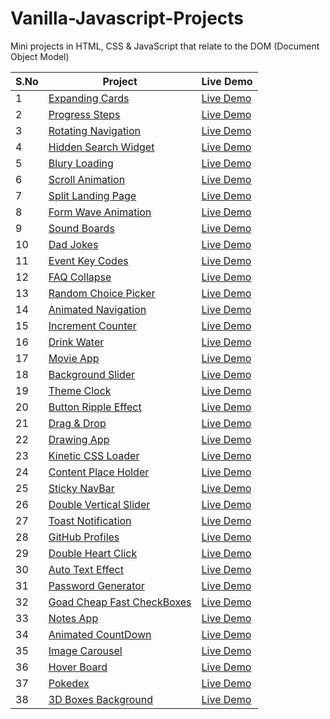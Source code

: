 # Vanilla-Javascript-Projects

Mini projects in HTML, CSS &amp; JavaScript that relate to the DOM (Document Object Model)

| S.No | Project                                                                                                                                | Live Demo                                                                                                   |
|------|----------------------------------------------------------------------------------------------------------------------------------------|-------------------------------------------------------------------------------------------------------------|
| 1    | [Expanding Cards](https://github.com/SAIPRANAY-GANGULA/Vanilla-Javascript-Projects/tree/main/1.expanding-cards)                        | [Live Demo](https://saipranay-gangula.github.io/Vanilla-Javascript-Projects/1.expanding-cards/)             |
| 2    | [Progress Steps](https://github.com/SAIPRANAY-GANGULA/Vanilla-Javascript-Projects/tree/main/2.progress-steps)                          | [Live Demo](https://saipranay-gangula.github.io/Vanilla-Javascript-Projects/2.progress-steps/)              |
| 3    | [Rotating Navigation](https://github.com/SAIPRANAY-GANGULA/Vanilla-Javascript-Projects/tree/main/3.rotating-navigation)                | [Live Demo](https://saipranay-gangula.github.io/Vanilla-Javascript-Projects/3.rotating-navigation/)         |
| 4    | [Hidden Search Widget](https://github.com/SAIPRANAY-GANGULA/Vanilla-Javascript-Projects/tree/main/4.hidden-search-widget)              | [Live Demo](https://saipranay-gangula.github.io/Vanilla-Javascript-Projects/4.hidden-search-widget/)        |
| 5    | [Blury Loading](https://github.com/SAIPRANAY-GANGULA/Vanilla-Javascript-Projects/tree/main/5.blurry-loading)                           | [Live Demo](https://saipranay-gangula.github.io/Vanilla-Javascript-Projects/5.blurry-loading/)              |
| 6    | [Scroll Animation](https://github.com/SAIPRANAY-GANGULA/Vanilla-Javascript-Projects/tree/main/6.scroll-animation)                      | [Live Demo](https://saipranay-gangula.github.io/Vanilla-Javascript-Projects/6.scroll-animation/)            |
| 7    | [Split Landing Page](https://github.com/SAIPRANAY-GANGULA/Vanilla-Javascript-Projects/tree/main/7.split-landing-page)                  | [Live Demo](https://saipranay-gangula.github.io/Vanilla-Javascript-Projects/7.split-landing-page/)          |
| 8    | [Form Wave Animation](https://github.com/SAIPRANAY-GANGULA/Vanilla-Javascript-Projects/tree/main/8.form-wave-animation)                | [Live Demo](https://saipranay-gangula.github.io/Vanilla-Javascript-Projects/8.form-wave-animation/)         |
| 9    | [Sound Boards](https://github.com/SAIPRANAY-GANGULA/Vanilla-Javascript-Projects/tree/main/9.sound-boards)                              | [Live Demo](https://saipranay-gangula.github.io/Vanilla-Javascript-Projects/9.sound-boards/)                |
| 10   | [Dad Jokes](https://github.com/SAIPRANAY-GANGULA/Vanilla-Javascript-Projects/tree/main/10.dad-jokes)                                   | [Live Demo](https://saipranay-gangula.github.io/Vanilla-Javascript-Projects/10.dad-jokes/)                  |
| 11   | [Event Key Codes](https://github.com/SAIPRANAY-GANGULA/Vanilla-Javascript-Projects/tree/main/11.event-key-codes)                       | [Live Demo](https://saipranay-gangula.github.io/Vanilla-Javascript-Projects/11.event-key-codes/)            |
| 12   | [FAQ Collapse](https://github.com/SAIPRANAY-GANGULA/Vanilla-Javascript-Projects/tree/main/12.faq-collapse)                             | [Live Demo](https://saipranay-gangula.github.io/Vanilla-Javascript-Projects/12.faq-collapse/)               |
| 13   | [Random Choice Picker](https://github.com/SAIPRANAY-GANGULA/Vanilla-Javascript-Projects/tree/main/13.random-choice-picker)             | [Live Demo](https://saipranay-gangula.github.io/Vanilla-Javascript-Projects/13.random-choice-picker/)       |
| 14   | [Animated Navigation](https://github.com/SAIPRANAY-GANGULA/Vanilla-Javascript-Projects/tree/main/14.animated-navigation)               | [Live Demo](https://saipranay-gangula.github.io/Vanilla-Javascript-Projects/14.animated-navigation/)        |
| 15   | [Increment Counter](https://github.com/SAIPRANAY-GANGULA/Vanilla-Javascript-Projects/tree/main/15.increment-counter)                   | [Live Demo](https://saipranay-gangula.github.io/Vanilla-Javascript-Projects/15.increment-counter/)          |
| 16   | [Drink Water](https://github.com/SAIPRANAY-GANGULA/Vanilla-Javascript-Projects/tree/main/16.drink-water)                               | [Live Demo](https://saipranay-gangula.github.io/Vanilla-Javascript-Projects/16.drink-water/)                |
| 17   | [Movie App](https://github.com/SAIPRANAY-GANGULA/Vanilla-Javascript-Projects/tree/main/17.movie-app)                                   | [Live Demo](https://saipranay-gangula.github.io/Vanilla-Javascript-Projects/17.movie-app/)                  |
| 18   | [Background Slider](https://github.com/SAIPRANAY-GANGULA/Vanilla-Javascript-Projects/tree/main/18.background-slider)                   | [Live Demo](https://saipranay-gangula.github.io/Vanilla-Javascript-Projects/18.background-slider/)          |
| 19   | [Theme Clock](https://github.com/SAIPRANAY-GANGULA/Vanilla-Javascript-Projects/tree/main/19.theme-clock)                               | [Live Demo](https://saipranay-gangula.github.io/Vanilla-Javascript-Projects/19.theme-clock/)                |
| 20   | [Button Ripple Effect](https://github.com/SAIPRANAY-GANGULA/Vanilla-Javascript-Projects/tree/main/20.button-ripple-effect)             | [Live Demo](https://saipranay-gangula.github.io/Vanilla-Javascript-Projects/20.button-ripple-effect/)       |
| 21   | [Drag & Drop](https://github.com/SAIPRANAY-GANGULA/Vanilla-Javascript-Projects/tree/main/21.drag-&-drop)                               | [Live Demo](https://saipranay-gangula.github.io/Vanilla-Javascript-Projects/21.drag-&-drop/)                |
| 22   | [Drawing App](https://github.com/SAIPRANAY-GANGULA/Vanilla-Javascript-Projects/tree/main/22.drawing-app)                               | [Live Demo](https://saipranay-gangula.github.io/Vanilla-Javascript-Projects/22.drawing-app/)                |
| 23   | [Kinetic CSS Loader](https://github.com/SAIPRANAY-GANGULA/Vanilla-Javascript-Projects/tree/main/23.kinetic-css-loader)                 | [Live Demo](https://saipranay-gangula.github.io/Vanilla-Javascript-Projects/23.kinetic-css-loader/)         |
| 24   | [Content Place Holder](https://github.com/SAIPRANAY-GANGULA/Vanilla-Javascript-Projects/tree/main/24.content-placeholder)              | [Live Demo](https://saipranay-gangula.github.io/Vanilla-Javascript-Projects/24.content-placeholder/)        |
| 25   | [Sticky NavBar](https://github.com/SAIPRANAY-GANGULA/Vanilla-Javascript-Projects/tree/main/25.sticky-navbar)                           | [Live Demo](https://saipranay-gangula.github.io/Vanilla-Javascript-Projects/25.sticky-navbar/)              |
| 26   | [Double Vertical Slider](https://github.com/SAIPRANAY-GANGULA/Vanilla-Javascript-Projects/tree/main/26.double-vertical-slider)         | [Live Demo](https://saipranay-gangula.github.io/Vanilla-Javascript-Projects/26.double-vertical-slider/)     |
| 27   | [Toast Notification](https://github.com/SAIPRANAY-GANGULA/Vanilla-Javascript-Projects/tree/main/27.toast-notification)                 | [Live Demo](https://saipranay-gangula.github.io/Vanilla-Javascript-Projects/27.toast-notification/)         |
| 28   | [GitHub Profiles](https://github.com/SAIPRANAY-GANGULA/Vanilla-Javascript-Projects/tree/main/28.github-profiles)                       | [Live Demo](https://saipranay-gangula.github.io/Vanilla-Javascript-Projects/28.github-profiles/)            |
| 29   | [Double Heart Click](https://github.com/SAIPRANAY-GANGULA/Vanilla-Javascript-Projects/tree/main/29.double-heart-click)                 | [Live Demo](https://saipranay-gangula.github.io/Vanilla-Javascript-Projects/29.double-heart-click/)         |
| 30   | [Auto Text Effect](https://github.com/SAIPRANAY-GANGULA/Vanilla-Javascript-Projects/tree/main/30.auto-text-effect)                     | [Live Demo](https://saipranay-gangula.github.io/Vanilla-Javascript-Projects/30.auto-text-effect/)           |
| 31   | [Password Generator](https://github.com/SAIPRANAY-GANGULA/Vanilla-Javascript-Projects/tree/main/31.passowrd-generator)                 | [Live Demo](https://saipranay-gangula.github.io/Vanilla-Javascript-Projects/31.passowrd-generator/)         |
| 32   | [Goad Cheap Fast CheckBoxes](https://github.com/SAIPRANAY-GANGULA/Vanilla-Javascript-Projects/tree/main/32.good-cheap-fast-checkboxes) | [Live Demo](https://saipranay-gangula.github.io/Vanilla-Javascript-Projects/32.good-cheap-fast-checkboxes/) |
| 33   | [Notes App](https://github.com/SAIPRANAY-GANGULA/Vanilla-Javascript-Projects/tree/main/33.notes-app)                                   | [Live Demo](https://saipranay-gangula.github.io/Vanilla-Javascript-Projects/33.notes-app/)                  |
| 34   | [Animated CountDown](https://github.com/SAIPRANAY-GANGULA/Vanilla-Javascript-Projects/tree/main/34.animated-countdown)                 | [Live Demo](https://saipranay-gangula.github.io/Vanilla-Javascript-Projects/34.animated-countdown/)         |
| 35   | [Image Carousel](https://github.com/SAIPRANAY-GANGULA/Vanilla-Javascript-Projects/tree/main/35.image-carousel)                         | [Live Demo](https://saipranay-gangula.github.io/Vanilla-Javascript-Projects/35.image-carousel/)             |
| 36   | [Hover Board](https://github.com/SAIPRANAY-GANGULA/Vanilla-Javascript-Projects/tree/main/36.hover-board)                               | [Live Demo](https://saipranay-gangula.github.io/Vanilla-Javascript-Projects/36.hover-board/)                |
| 37   | [Pokedex](https://github.com/SAIPRANAY-GANGULA/Vanilla-Javascript-Projects/tree/main/37.pokedex)                                       | [Live Demo](https://saipranay-gangula.github.io/Vanilla-Javascript-Projects/37.pokedex/)                    |
| 38   | [3D Boxes Background](https://github.com/SAIPRANAY-GANGULA/Vanilla-Javascript-Projects/tree/main/38.3d-boxes-background)               | [Live Demo](https://saipranay-gangula.github.io/Vanilla-Javascript-Projects/38.3d-boxes-background/)        |

